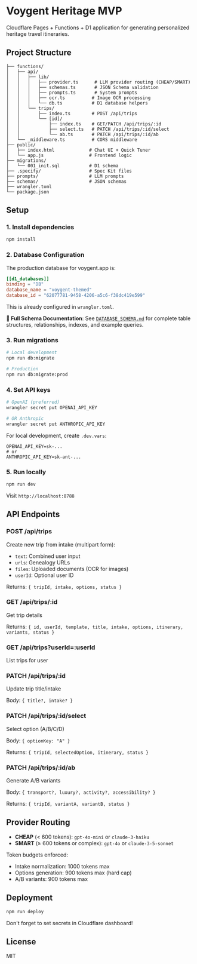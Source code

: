 # Voygent Heritage MVP

Cloudflare Pages + Functions + D1 application for generating personalized heritage travel itineraries.

## Project Structure

```
├── functions/
│   ├── api/
│   │   ├── lib/
│   │   │   ├── provider.ts      # LLM provider routing (CHEAP/SMART)
│   │   │   ├── schemas.ts       # JSON Schema validation
│   │   │   ├── prompts.ts       # System prompts
│   │   │   ├── ocr.ts          # Image OCR processing
│   │   │   └── db.ts           # D1 database helpers
│   │   └── trips/
│   │       ├── index.ts        # POST /api/trips
│   │       └── [id]/
│   │           ├── index.ts    # GET/PATCH /api/trips/:id
│   │           ├── select.ts   # PATCH /api/trips/:id/select
│   │           └── ab.ts       # PATCH /api/trips/:id/ab
│   └── _middleware.ts          # CORS middleware
├── public/
│   ├── index.html             # Chat UI + Quick Tuner
│   └── app.js                 # Frontend logic
├── migrations/
│   └── 001_init.sql           # D1 schema
├── .specify/                  # Spec Kit files
├── prompts/                   # LLM prompts
├── schemas/                   # JSON schemas
├── wrangler.toml
└── package.json
```

## Setup

### 1. Install dependencies

```bash
npm install
```

### 2. Database Configuration

The production database for voygent.app is:

```toml
[[d1_databases]]
binding = "DB"
database_name = "voygent-themed"
database_id = "62077781-9458-4206-a5c6-f38dc419e599"
```

This is already configured in `wrangler.toml`.

**📖 Full Schema Documentation**: See [`DATABASE_SCHEMA.md`](./DATABASE_SCHEMA.md) for complete table structures, relationships, indexes, and example queries.

### 3. Run migrations

```bash
# Local development
npm run db:migrate

# Production
npm run db:migrate:prod
```

### 4. Set API keys

```bash
# OpenAI (preferred)
wrangler secret put OPENAI_API_KEY

# OR Anthropic
wrangler secret put ANTHROPIC_API_KEY
```

For local development, create `.dev.vars`:

```
OPENAI_API_KEY=sk-...
# or
ANTHROPIC_API_KEY=sk-ant-...
```

### 5. Run locally

```bash
npm run dev
```

Visit `http://localhost:8788`

## API Endpoints

### POST /api/trips
Create new trip from intake (multipart form):
- `text`: Combined user input
- `urls`: Genealogy URLs
- `files`: Uploaded documents (OCR for images)
- `userId`: Optional user ID

Returns: `{ tripId, intake, options, status }`

### GET /api/trips/:id
Get trip details

Returns: `{ id, userId, template, title, intake, options, itinerary, variants, status }`

### GET /api/trips?userId=:userId
List trips for user

### PATCH /api/trips/:id
Update trip title/intake

Body: `{ title?, intake? }`

### PATCH /api/trips/:id/select
Select option (A/B/C/D)

Body: `{ optionKey: "A" }`

Returns: `{ tripId, selectedOption, itinerary, status }`

### PATCH /api/trips/:id/ab
Generate A/B variants

Body: `{ transport?, luxury?, activity?, accessibility? }`

Returns: `{ tripId, variantA, variantB, status }`

## Provider Routing

- **CHEAP** (< 600 tokens): `gpt-4o-mini` or `claude-3-haiku`
- **SMART** (≥ 600 tokens or complex): `gpt-4o` or `claude-3-5-sonnet`

Token budgets enforced:
- Intake normalization: 1000 tokens max
- Options generation: 900 tokens max (hard cap)
- A/B variants: 900 tokens max

## Deployment

```bash
npm run deploy
```

Don't forget to set secrets in Cloudflare dashboard!

## License

MIT

